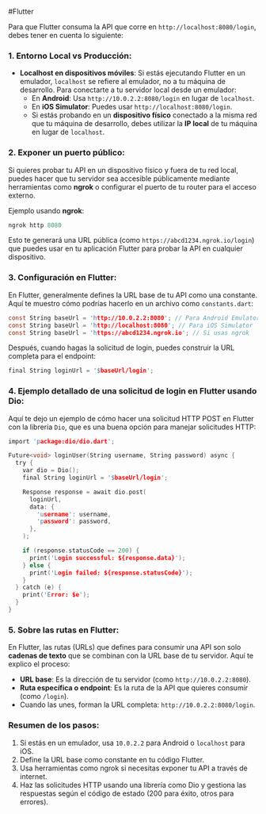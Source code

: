 #Flutter 

Para que Flutter consuma la API que corre en `http://localhost:8080/login`, debes tener en cuenta lo siguiente:

### 1. **Entorno Local vs Producción:**

- **Localhost en dispositivos móviles**: Si estás ejecutando Flutter en un emulador, `localhost` se refiere al emulador, no a tu máquina de desarrollo. Para conectarte a tu servidor local desde un emulador:
    - En **Android**: Usa `http://10.0.2.2:8080/login` en lugar de `localhost`.
    - En **iOS Simulator**: Puedes usar `http://localhost:8080/login`.
    - Si estás probando en un **dispositivo físico** conectado a la misma red que tu máquina de desarrollo, debes utilizar la **IP local** de tu máquina en lugar de `localhost`.

### 2. **Exponer un puerto público**:

Si quieres probar tu API en un dispositivo físico y fuera de tu red local, puedes hacer que tu servidor sea accesible públicamente mediante herramientas como **ngrok** o configurar el puerto de tu router para el acceso externo.

Ejemplo usando **ngrok**:

```C
ngrok http 8080

```

Esto te generará una URL pública (como `https://abcd1234.ngrok.io/login`) que puedes usar en tu aplicación Flutter para probar la API en cualquier dispositivo.

### 3. **Configuración en Flutter**:

En Flutter, generalmente defines la URL base de tu API como una constante. Aquí te muestro cómo podrías hacerlo en un archivo como `constants.dart`:

```c
const String baseUrl = 'http://10.0.2.2:8080'; // Para Android Emulator
const String baseUrl = 'http://localhost:8080'; // Para iOS Simulator
const String baseUrl = 'https://abcd1234.ngrok.io'; // Si usas ngrok

```

Después, cuando hagas la solicitud de login, puedes construir la URL completa para el endpoint:

```c
final String loginUrl = '$baseUrl/login';
```

### 4. **Ejemplo detallado de una solicitud de login en Flutter usando Dio**:

Aquí te dejo un ejemplo de cómo hacer una solicitud HTTP POST en Flutter con la librería `Dio`, que es una buena opción para manejar solicitudes HTTP:

```c
import 'package:dio/dio.dart';

Future<void> loginUser(String username, String password) async {
  try {
    var dio = Dio();
    final String loginUrl = '$baseUrl/login';

    Response response = await dio.post(
      loginUrl,
      data: {
        'username': username,
        'password': password,
      },
    );

    if (response.statusCode == 200) {
      print('Login successful: ${response.data}');
    } else {
      print('Login failed: ${response.statusCode}');
    }
  } catch (e) {
    print('Error: $e');
  }
}

```

### 5. **Sobre las rutas en Flutter**:

En Flutter, las rutas (URLs) que defines para consumir una API son solo **cadenas de texto** que se combinan con la URL base de tu servidor. Aquí te explico el proceso:

- **URL base**: Es la dirección de tu servidor (como `http://10.0.2.2:8080`).
- **Ruta específica o endpoint**: Es la ruta de la API que quieres consumir (como `/login`).
- Cuando las unes, forman la URL completa: `http://10.0.2.2:8080/login`.

### Resumen de los pasos:

1. Si estás en un emulador, usa `10.0.2.2` para Android o `localhost` para iOS.
2. Define la URL base como constante en tu código Flutter.
3. Usa herramientas como ngrok si necesitas exponer tu API a través de internet.
4. Haz las solicitudes HTTP usando una librería como Dio y gestiona las respuestas según el código de estado (200 para éxito, otros para errores).
